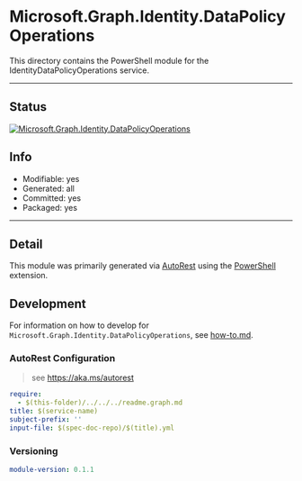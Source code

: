 <!-- region Generated -->
# Microsoft.Graph.Identity.DataPolicyOperations
This directory contains the PowerShell module for the IdentityDataPolicyOperations service.

---
## Status
[![Microsoft.Graph.Identity.DataPolicyOperations](https://img.shields.io/powershellgallery/v/Microsoft.Graph.Identity.DataPolicyOperations.svg?style=flat-square&label=Microsoft.Graph.Identity.DataPolicyOperations "Microsoft.Graph.Identity.DataPolicyOperations")](https://www.powershellgallery.com/packages/Microsoft.Graph.Identity.DataPolicyOperations/)

## Info
- Modifiable: yes
- Generated: all
- Committed: yes
- Packaged: yes

---
## Detail
This module was primarily generated via [AutoRest](https://github.com/Azure/autorest) using the [PowerShell](https://github.com/Azure/autorest.powershell) extension.

## Development
For information on how to develop for `Microsoft.Graph.Identity.DataPolicyOperations`, see [how-to.md](how-to.md).
<!-- endregion -->

### AutoRest Configuration

> see https://aka.ms/autorest

``` yaml
require:
  - $(this-folder)/../../../readme.graph.md
title: $(service-name)
subject-prefix: ''
input-file: $(spec-doc-repo)/$(title).yml
```
### Versioning

``` yaml
module-version: 0.1.1
```

